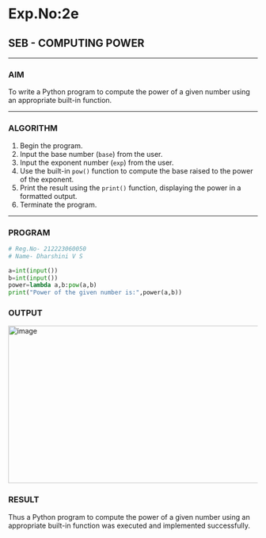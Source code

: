 # Exp.No:2e  
## SEB - COMPUTING POWER

---

### AIM  
To write a Python program to compute the power of a given number using an appropriate built-in function.

---

### ALGORITHM

1. Begin the program.  
2. Input the base number (`base`) from the user.  
3. Input the exponent number (`exp`) from the user.  
4. Use the built-in `pow()` function to compute the base raised to the power of the exponent.  
5. Print the result using the `print()` function, displaying the power in a formatted output.  
6. Terminate the program.

---

### PROGRAM

```python
# Reg.No- 212223060050
# Name- Dharshini V S

a=int(input())
b=int(input())
power=lambda a,b:pow(a,b)
print("Power of the given number is:",power(a,b))
```
### OUTPUT

<img width="866" height="318" alt="image" src="https://github.com/user-attachments/assets/cfbf74f9-06be-41c5-aa54-522d4a80c272" />



### RESULT

Thus a Python program to compute the power of a given number using an appropriate built-in function was executed and implemented successfully.
